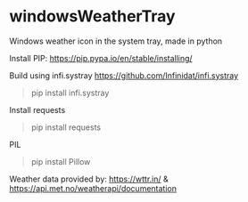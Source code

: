 # windowsWeatherTray
Windows weather icon in the system tray, made in python

Install PIP:
https://pip.pypa.io/en/stable/installing/

Build using infi.systray
https://github.com/Infinidat/infi.systray
> pip install infi.systray

Install requests
> pip install requests

PIL
> pip install Pillow

Weather data provided by: 
https://wttr.in/ & https://api.met.no/weatherapi/documentation
